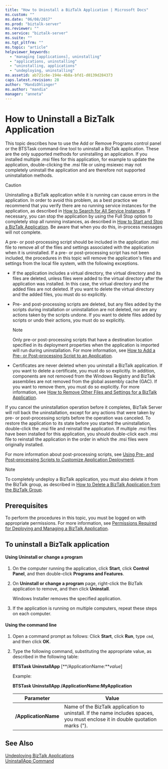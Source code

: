 ```yaml
---
title: "How to Uninstall a BizTalk Application | Microsoft Docs"
ms.custom: ""
ms.date: "06/08/2017"
ms.prod: "biztalk-server"
ms.reviewer: ""
ms.service: "biztalk-server"
ms.suite: ""
ms.tgt_pltfrm: ""
ms.topic: "article"
helpviewer_keywords: 
  - "managing [applications], uninstalling"
  - "applications, uninstalling"
  - "uninstalling, applications"
  - "undeploying, uninstalling"
ms.assetid: ab721c6e-194e-4b8a-bfd1-d0139d284373
caps.latest.revision: 28
author: "MandiOhlinger"
ms.author: "mandia"
manager: "anneta"
---
```

# How to Uninstall a BizTalk Application
This topic describes how to use the Add or Remove Programs control panel or the BTSTask command-line tool to uninstall a BizTalk application. These are the only supported methods for uninstalling an application. If you installed multiple .msi files for this application, for example to update the application, double-clicking the .msi file or using msiexec may not completely uninstall the application and are therefore not supported uninstallation methods.  
  
> [!CAUTION]
>  Uninstalling a BizTalk application while it is running can cause errors in the application. In order to avoid this problem, as a best practice we recommend that you verify there are no running service instances for the application, as described in [How to Search for All Service Instances](../core/how-to-search-for-all-service-instances.md). If necessary, you can stop the application by using the Full Stop option to completely stop all running instances, as described in [How to Start and Stop a BizTalk Application](../core/how-to-start-and-stop-a-biztalk-application.md). Be aware that when you do this, in-process messages will not complete.  
  
 A pre- or post-processing script should be included in the application .msi file to remove all of the files and settings associated with the application when it is uninstalled. If a pre- or post-processing script has not been included, the procedures in this topic will remove the application's files and settings from the local file system, with the following exceptions.  
  
-   If the application includes a virtual directory, the virtual directory and its files are deleted, unless files were added to the virtual directory after the application was installed. In this case, the virtual directory and the added files are not deleted. If you want to delete the virtual directory and the added files, you must do so explicitly.  
  
-   Pre- and post-processing scripts are deleted, but any files added by the scripts during installation or uninstallation are not deleted, nor are any actions taken by the scripts undone. If you want to delete files added by scripts or undo their actions, you must do so explicitly.  
  
    > [!NOTE]
    >  Only pre-or post-processing scripts that have a destination location specified in its deployment properties when the application is imported will run during uninstallation. For more information, see [How to Add a Pre- or Post-processing Script to an Application](../core/how-to-add-a-pre-or-post-processing-script-to-an-application.md).  
  
-   Certificates are never deleted when you uninstall a BizTalk application. If you want to delete a certificate, you must do so explicitly. In addition, components are not removed from the Windows Registry and BizTalk assemblies are not removed from the global assembly cache (GAC). If you want to remove them, you must do so explicitly. For more information, see [How to Remove Other Files and Settings for a BizTalk Application](../core/how-to-remove-other-files-and-settings-for-a-biztalk-application.md).  
  
 If you cancel the uninstallation operation before it completes, BizTalk Server will roll back the uninstallation, except for any actions that were taken by pre- or post-processing scripts before the operation was canceled. To restore the application to its state before you started the uninstallation, double-click the .msi file and reinstall the application. If multiple .msi files have been installed for this application, you should double-click each .msi file to reinstall the application in the order in which the .msi files were originally installed.  
  
 For more information about post-processing scripts, see [Using Pre- and Post-processing Scripts to Customize Application Deployment](../core/using-pre-and-post-processing-scripts-to-customize-application-deployment.md).  
  
> [!NOTE]
>  To completely undeploy a BizTalk application, you must also delete it from the BizTalk group, as described in [How to Delete a BizTalk Application from the BizTalk Group](../core/how-to-delete-a-biztalk-application-from-the-biztalk-group.md).  
  
## Prerequisites  
 To perform the procedures in this topic, you must be logged on with appropriate permissions. For more information, see [Permissions Required for Deploying and Managing a BizTalk Application](../core/permissions-required-for-deploying-and-managing-a-biztalk-application.md).  
  
## To uninstall a BizTalk application  
  
#### Using Uninstall or change a program  
  
1.  On the computer running the application, click **Start**, click **Control Panel**, and then double-click  **Programs and Features**.  
  
2.  On **Uninstall or change a program** page, right-click the BizTalk application to remove, and then click **Uninstall**.  
  
     Windows Installer removes the specified application.  
  
3.  If the application is running on multiple computers, repeat these steps on each computer.  
  
#### Using the command line  
  
1.  Open a command prompt as follows: Click **Start**, click **Run**, type `cmd`, and then click **OK**.  
  
2.  Type the following command, substituting the appropriate value, as described in the following table:  
  
     **BTSTask UninstallApp** [**/ApplicationName:***value*]  
  
     Example:  
  
     **BTSTask UninstallApp /ApplicationName:MyApplication**  
  
    |Parameter|Value|  
    |---------------|-----------|  
    |**/ApplicationName**|Name of the BizTalk application to uninstall. If the name includes spaces, you must enclose it in double quotation marks (").|  
  
## See Also  
 [Undeploying BizTalk Applications](../core/undeploying-biztalk-applications.md)   
 [UninstallApp Command](../core/uninstallapp-command.md)